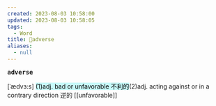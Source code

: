 ```yaml
---
created: 2023-08-03 10:58:00
updated: 2023-08-03 10:58:05
tags:
  - Word
title: 📖adverse
aliases:
  - null
---
```


<pre><strong>adverse</strong></pre>
[ˈædvɜ:s]
<mark style="background: #ABF7F7A6;">(1)adj. bad or unfavorable 不利的</mark>(2)adj. acting against or in a contrary direction 逆的
[[unfavorable]]
